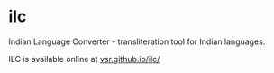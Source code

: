 ilc
===

Indian Language Converter - transliteration tool for Indian languages.

ILC is available online at [vsr.github.io/ilc/](http://vsr.github.io/ilc/)

